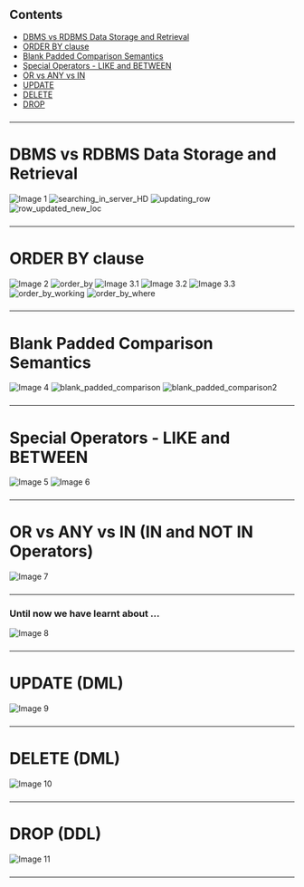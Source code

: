 ## **Contents**
- [DBMS vs RDBMS Data Storage and Retrieval](#dbms-vs-rdbms-data-storage-and-retrieval)
- [ORDER BY clause](#order-by-clause)
- [Blank Padded Comparison Semantics](#blank-padded-comparison-semantics)
- [Special Operators - LIKE and BETWEEN](#special-operators-like-and-between)
- [OR vs ANY vs IN](#or-vs-any-vs-in-in-and-not-in-operators)
- [UPDATE](#update-dml)
- [DELETE](#delete-dml)
- [DROP](#drop-ddl)

###
---

# **DBMS vs RDBMS Data Storage and Retrieval**

![Image 1](https://raw.githubusercontent.com/9kaus/ascend_SQL/main/daywise/3/images/img1.png)
![searching_in_server_HD](https://raw.githubusercontent.com/9kaus/ascend_SQL/main/daywise/3/images/searching_in_server_HD.png)
![updating_row](https://raw.githubusercontent.com/9kaus/ascend_SQL/main/daywise/3/images/updating_row.png)
![row_updated_new_loc](https://raw.githubusercontent.com/9kaus/ascend_SQL/main/daywise/3/images/row_updated_new_loc.png)
###
---

# **ORDER BY clause**
![Image 2](https://raw.githubusercontent.com/9kaus/ascend_SQL/main/daywise/3/images/img2.png)
![order_by](https://raw.githubusercontent.com/9kaus/ascend_SQL/main/daywise/3/images/order_by.png)
![Image 3.1](https://raw.githubusercontent.com/9kaus/ascend_SQL/main/daywise/3/images/img3.1.png)
![Image 3.2](https://raw.githubusercontent.com/9kaus/ascend_SQL/main/daywise/3/images/img3.2.png)
![Image 3.3](https://raw.githubusercontent.com/9kaus/ascend_SQL/main/daywise/3/images/img3.3.png)
![order_by_working](https://raw.githubusercontent.com/9kaus/ascend_SQL/main/daywise/3/images/order_by_working.png)
![order_by_where](https://raw.githubusercontent.com/9kaus/ascend_SQL/main/daywise/3/images/order_by_where.png)
###
---

# **Blank Padded Comparison Semantics**
![Image 4](https://raw.githubusercontent.com/9kaus/ascend_SQL/main/daywise/3/images/img4.png)
![blank_padded_comparison](https://raw.githubusercontent.com/9kaus/ascend_SQL/main/daywise/3/images/blank_padded_comparison.png)
![blank_padded_comparison2](https://raw.githubusercontent.com/9kaus/ascend_SQL/main/daywise/3/images/blank_padded_comparison2.png)
###
---

# Special Operators - LIKE and BETWEEN
![Image 5](https://raw.githubusercontent.com/9kaus/ascend_SQL/main/daywise/3/images/img5.png)
![Image 6](https://raw.githubusercontent.com/9kaus/ascend_SQL/main/daywise/3/images/img6.png)
###
---

# OR vs ANY vs IN (IN and NOT IN Operators)
![Image 7](https://raw.githubusercontent.com/9kaus/ascend_SQL/main/daywise/3/images/img7.png)
###
---

### Until now we have learnt about ...
![Image 8](https://raw.githubusercontent.com/9kaus/ascend_SQL/main/daywise/3/images/img8.png)
###
---

# UPDATE (DML)
![Image 9](https://raw.githubusercontent.com/9kaus/ascend_SQL/main/daywise/3/images/img9.png)
###
---

# DELETE (DML)
![Image 10](https://raw.githubusercontent.com/9kaus/ascend_SQL/main/daywise/3/images/img10.png)
###
---

# DROP (DDL)
![Image 11](https://raw.githubusercontent.com/9kaus/ascend_SQL/main/daywise/3/images/img11.png)
###
---